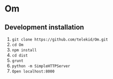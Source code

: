 # Om
## Development installation

1. `git clone https://github.com/telekid/Om.git`
2. `cd Om`
3. `npm install`
4. `cd dist`
5. `grunt`
6. `python -m SimpleHTTPServer`
7. `Open localhost:8000`